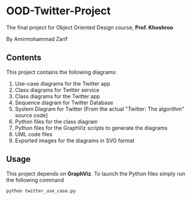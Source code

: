 # OOD-Twitter-Project
The final project for Object Oriented Design course, **Prof. Khoshroo**

By Amirmohammad Zarif

## Contents
This project contains the following diagrams:
1. Use-case diagrams for the Twitter app
2. Class diagrams for Twitter service
3. Class diagrams for the Twitter app
4. Sequence diagram for Twitter Database
5. System Diagram for Twitter [From the actual "Twitter: The algorithm" source code]
6. Python files for the class diagram
7. Python files for the GraphViz scripts to generate the diagrams
8. UML code files
9. Exported images for the diagrams in SVG format

## Usage
This project depends on **GraphViz**.
To launch the Python files simply run the following command
```bash
python twitter_use_case.py
```
